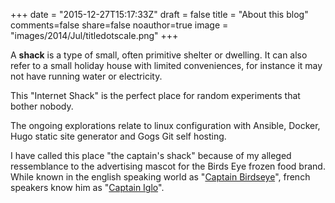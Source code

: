 +++
date = "2015-12-27T15:17:33Z"
draft = false
title = "About this blog"
comments=false
share=false
noauthor=true
image = "images/2014/Jul/titledotscale.png"
+++


A **shack** is a type of small, often primitive shelter or dwelling. It can also refer to a small holiday house with limited conveniences, for instance it may not have running water or electricity.

This "Internet Shack" is the perfect place for random experiments that bother nobody.

The ongoing explorations relate to linux configuration with Ansible, Docker, Hugo static site generator and Gogs Git self hosting.

I have called this place "the captain's shack" because of my alleged ressemblance to the advertising mascot for the Birds Eye frozen food brand. While known in the english speaking world as "[Captain Birdseye](https://en.wikipedia.org/wiki/Captain_Birdseye)", french speakers know him as "[Captain Iglo](https://fr.wikipedia.org/wiki/Captain_Iglo)".
